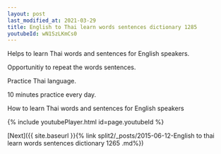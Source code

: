 ```yaml
---
layout: post
last_modified_at: 2021-03-29
title: English to Thai learn words sentences dictionary 1285 
youtubeId: wN1SzLKmCs0
---
```

 
 
Helps to learn Thai words and sentences for English speakers.

Opportunitiy to repeat the words sentences. 

Practice Thai language. 
 
10 minutes practice every day. 
 
How to learn Thai words and sentences for English speakers 
 
{% include youtubePlayer.html id=page.youtubeId %}
 
 
[Next]({{ site.baseurl }}{% link  split2/_posts/2015-06-12-English to thai learn words sentences dictionary 1265 .md%})
 
